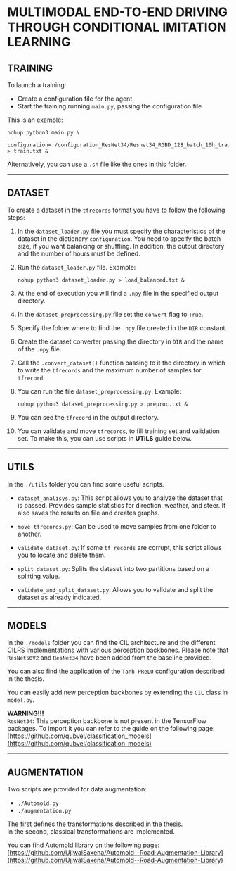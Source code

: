 # MULTIMODAL END-TO-END DRIVING THROUGH CONDITIONAL IMITATION LEARNING

## TRAINING

To launch a training:

- Create a configuration file for the agent
- Start the training running `main.py`, passing the configuration file

This is an example:

```
nohup python3 main.py \
--configuration=./configuration_ResNet34/Resnet34_RGBD_128_batch_10h_training_5h_balanced_validation_linear.json > train.txt &
```

Alternatively, you can use a `.sh` file like the ones in this folder.

---

## DATASET

To create a dataset in the `tfrecords` format you have to follow the following steps:

1. In the `dataset_loader.py` file you must specify the characteristics of the dataset in the dictionary `configuration`. You need to specify the batch size, if you want balancing or shuffling. In addition, the output directory and the number of hours must be defined.

2. Run the `dataset_loader.py` file. Example:
   ```
   nohup python3 dataset_loader.py > load_balanced.txt &
   ```

3. At the end of execution you will find a `.npy` file in the specified output directory.

4. In the `dataset_preprocessing.py` file set the `convert` flag to `True`.

5. Specify the folder where to find the `.npy` file created in the `DIR` constant.

6. Create the dataset converter passing the directory in `DIR` and the name of the `.npy` file.

7. Call the `.convert_dataset()` function passing to it the directory in which to write the `tfrecords` and the maximum number of samples for `tfrecord`.

8. You can run the file `dataset_preprocessing.py`. Example:
   ```
   nohup python3 dataset_preprocessing.py > preproc.txt &
   ```

9. You can see the `tfrecord` in the output directory.

10. You can validate and move `tfrecords`, to fill training set and validation set. To make this, you can use scripts in **UTILS** guide below.

---

## UTILS

In the `./utils` folder you can find some useful scripts.

- `dataset_analisys.py`: This script allows you to analyze the dataset that is passed. Provides sample statistics for direction, weather, and steer. It also saves the results on file and creates graphs.

- `move_tfrecords.py`: Can be used to move samples from one folder to another.

- `validate_dataset.py`: If some `tf records` are corrupt, this script allows you to locate and delete them.

- `split_dataset.py`: Splits the dataset into two partitions based on a splitting value.

- `validate_and_split_dataset.py`: Allows you to validate and split the dataset as already indicated.

---

## MODELS

In the `./models` folder you can find the CIL architecture and the different CILRS implementations with various perception backbones. Please note that `ResNet50V2` and `ResNet34` have been added from the baseline provided.

You can also find the application of the `Tanh-PReLU` configuration described in the thesis.

You can easily add new perception backbones by extending the `CIL` class in `model.py`.

**WARNING!!!**  
`ResNet34`: This perception backbone is not present in the TensorFlow packages. To import it you can refer to the guide on the following page:  
[https://github.com/qubvel/classification_models](https://github.com/qubvel/classification_models)

---

## AUGMENTATION

Two scripts are provided for data augmentation:  
- `./Automold.py`  
- `./augmentation.py`

The first defines the transformations described in the thesis.  
In the second, classical transformations are implemented.

You can find Automold library on the following page:  
[https://github.com/UjjwalSaxena/Automold--Road-Augmentation-Library](https://github.com/UjjwalSaxena/Automold--Road-Augmentation-Library)
